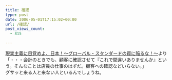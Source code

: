 ```yaml
---
title: 確認
type: post
date: 2006-05-01T17:15:02+00:00
url: /確認/
post_views_count:
  - 815

---
```

[現実主義に目覚めよ、日本！～グローバル・スタンダードの罠に陥るな！～][1]より  
「・・・会計のときでも、顧客に確認させて『これで間違いありませんか』という。そんなことは店員の仕事のはずだ。顧客への確認などいらない。」  
グサッと来る人と来ない人といるんでしょうね。

 [1]: http://www.nikkeibp.co.jp/sj/column/p/28/02.html